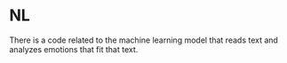 # NL

There is a code related to the machine learning model that reads text and analyzes emotions that fit that text.
